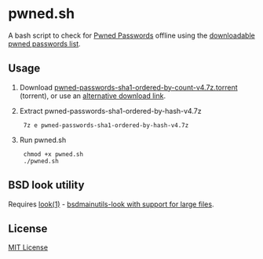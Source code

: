 # pwned.sh

A bash script to check for [Pwned Passwords](https://haveibeenpwned.com/Passwords) offline 
using the [downloadable pwned passwords list](https://haveibeenpwned.com/Passwords).


## Usage

1. Download [pwned-passwords-sha1-ordered-by-count-v4.7z.torrent](https://downloads.pwnedpasswords.com/passwords/pwned-passwords-sha1-ordered-by-count-v4.7z.torrent) (torrent), or use an [alternative download link](https://haveibeenpwned.com/Passwords).

2. Extract pwned-passwords-sha1-ordered-by-hash-v4.7z

        7z e pwned-passwords-sha1-ordered-by-hash-v4.7z

3. Run pwned.sh

        chmod +x pwned.sh
        ./pwned.sh

## BSD look utility

Requires [look(1)](https://manpages.debian.org/unstable/bsdmainutils/look.1.en.html) -
[bsdmainutils-look with support for large files](https://github.com/stuartraetaylor/bsdmainutils-look).

## License

[MIT License](LICENSE)
